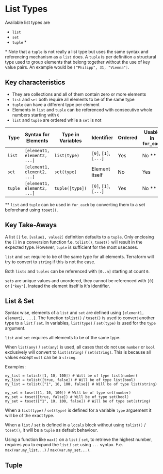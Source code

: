 # List Types

Available list types are

- `list`
- `set`
- `tuple` \*

\* Note that a `tuple` is not really a list type but uses the same syntax and referencing mechanism as a `list` does. A `tuple` is per definition a structural type used to group elements that belong together without the use of key value pairs. An example would be `["Philipp", 31, "Vienna"]`.

## Key characteristics

- They are collections and all of them contain zero or more elements
- `list` and `set` both require all elements to be of the same type
- `tuple` can have a different type per element
- Elements in `list` and `tuple` can be referenced with consecutive whole numbers starting with `0`
- `list` and `tuple` are ordered while a `set` is not

| Type    | Syntax for Elements         | Type in Variables | Identifier            | Ordered | Usable in `for_each` |
| ------- | --------------------------- | ----------------- | --------------------- | ------- | -------------------- |
| `list`  | `[element1, element2, ...]` | `list(type)`      | `[0]`, `[1]`, `[...]` | Yes     | No \*\*              |
| `set`   | `[element1, element2, ...]` | `set(type)`       | Element itself        | No      | Yes                  |
| `tuple` | `[element1, element2, ...]` | `tuple([type])`   | `[0]`, `[1]`, `[...]` | Yes     | No \*\*              |

\*\* `list` and `tuple` can be used in `for_each` by converting them to a set beforehand using `toset()`.

## Key Take-Aways

A list `[]` f.e. `[value1, value2]` definition defaults to a `tuple`. Only enclosing the `[]` in a conversion function f.e. `tolist()`, `toset()` will result in the expected type. However, `tuple` is sufficient for the most usecases.

`list` and `set` require to be of the same type for all elements. Terraform will try to convert to `string` if this is not the case.

Both `lists` and `tuples` can be referenced with `[0..n]` starting at count `0`.

`sets` are unique values and unordered, they cannot be referenced with `[0]` or `["key"]`. Instead the element itself is it's identifier.

## List & Set

Syntax wise, elements of a `list` and `set` are defined using `[element1, element2, ...]`. The function `tolist()` / `toset()` is used to convert another type to a `list` / `set`. In variables, `list(type)` / `set(type)` is used for the `type` argument.

`list` and `set` requires all elements to be of the same type.

When `list(any)` / `set(any)` is used, all cases that do not use `number` or `bool` exclusively will convert to `list(string)` / `set(string)`. This is because all values except `null` can be a `string`.

Examples:

```hcl
my_list = tolist([1, 10, 100]) # Will be of type list(number)
my_list = tolist([true, false]) # Will be of type list(bool)
my_list = tolist(["1", 10, 100, false]) # Will be of type list(string)

my_set = toset([1, 10, 100]) # Will be of type set(number)
my_set = toset([true, false]) # Will be of type set(bool)
my_set = toset(["1", 10, 100, false]) # Will be of type set(string)
```

When a `list(type)` / `set(type)` is defined for a variable `type` arguement it will be of the exact type.

When a `list` / `set` is defined in a `locals` block without using `tolist()` / `toset()`, it will be a `tuple` as default behaviour.

Using a function like `max()` on a `list` / `set`, to retrieve the highest number, requires you to expand the `list` / `set` using `...` syntax. F.e. `max(var.my_list...)` / `max(var.my_set...)`.

## Tuple
